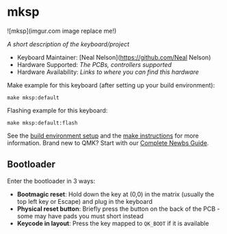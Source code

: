 # mksp

![mksp](imgur.com image replace me!)

*A short description of the keyboard/project*

* Keyboard Maintainer: [Neal Nelson](https://github.com/Neal Nelson)
* Hardware Supported: *The PCBs, controllers supported*
* Hardware Availability: *Links to where you can find this hardware*

Make example for this keyboard (after setting up your build environment):

    make mksp:default

Flashing example for this keyboard:

    make mksp:default:flash

See the [build environment setup](https://docs.qmk.fm/#/getting_started_build_tools) and the [make instructions](https://docs.qmk.fm/#/getting_started_make_guide) for more information. Brand new to QMK? Start with our [Complete Newbs Guide](https://docs.qmk.fm/#/newbs).

## Bootloader

Enter the bootloader in 3 ways:

* **Bootmagic reset**: Hold down the key at (0,0) in the matrix (usually the top left key or Escape) and plug in the keyboard
* **Physical reset button**: Briefly press the button on the back of the PCB - some may have pads you must short instead
* **Keycode in layout**: Press the key mapped to `QK_BOOT` if it is available
